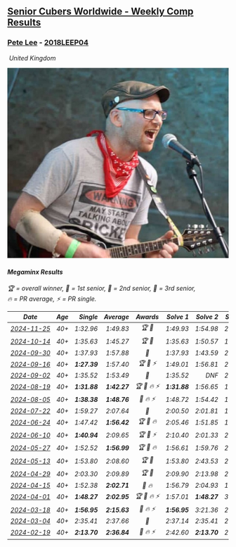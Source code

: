 <style>table {white-space: nowrap;}</style>
<link rel="stylesheet" type="text/css" href="/scw-comp/css/flags.css" />

## [Senior Cubers Worldwide - Weekly Comp Results](/scw-comp/results/)
### [Pete Lee](README.md) - [2018LEEP04](https://www.worldcubeassociation.org/persons/2018LEEP04?event=minx)

<i class="flag flag-GB" />&nbsp;United Kingdom

![Pete Lee](1574700550.jpg)

#### Megaminx Results

<span style="white-space: nowrap;">🏆 = overall winner</span>, <span style="white-space: nowrap;">🥇 = 1st senior</span>, <span style="white-space: nowrap;">🥈 = 2nd senior</span>, <span style="white-space: nowrap;">🥉 = 3rd senior</span>, <span style="white-space: nowrap;">🔥 = PR average</span>, <span style="white-space: nowrap;">⚡ = PR single</span>.

| Date | Age | Single | Average | Awards | Solve 1 | Solve 2 | Solve 3 | Solve 4 | Solve 5 | Video |
| :--: | :--: | --: | --: | :--: | --: | --: | --: | --: | --: | :-- |
| [2024-11-25](../../results/2024-11-25/minx.md) | 40+ | 1:32.96 | 1:49.83 | 🏆 🥇 | 1:49.93 | 1:54.98 | 2:02.00 | 1:44.57 | 1:32.96 | [Desktop](https://www.facebook.com/events/1257789925369732/permalink/1266191971196194) / [Mobile](https://m.facebook.com/events/1257789925369732?view=permalink&id=1266191971196194) |
| [2024-10-14](../../results/2024-10-14/minx.md) | 40+ | 1:35.63 | 1:45.27 | 🏆 🥇 | 1:35.63 | 1:50.57 | 1:42.75 | 2:03.07 | 1:42.48 | [Desktop](https://www.facebook.com/events/892899002359105/permalink/901391978176474) / [Mobile](https://m.facebook.com/events/892899002359105?view=permalink&id=901391978176474) |
| [2024-09-30](../../results/2024-09-30/minx.md) | 40+ | 1:37.93 | 1:57.88 | 🥈 | 1:37.93 | 1:43.59 | 2:11.07 | 2:11.60 | 1:58.97 | [Desktop](https://www.facebook.com/events/559779533112258/permalink/569937542096457) / [Mobile](https://m.facebook.com/events/559779533112258?view=permalink&id=569937542096457) |
| [2024-09-16](../../results/2024-09-16/minx.md) | 40+ | **1:27.39** | 1:57.40 | 🏆 🥇 ⚡ | 1:49.01 | 1:56.81 | 2:06.38 | DNF | **1:27.39** | [Desktop](https://www.facebook.com/events/1432335554111064/permalink/1440899776587975) / [Mobile](https://m.facebook.com/events/1432335554111064?view=permalink&id=1440899776587975) |
| [2024-09-02](../../results/2024-09-02/minx.md) | 40+ | 1:35.52 | 1:53.49 | 🥈 | 1:35.52 | DNF | 2:10.47 | 1:41.26 | 1:48.75 | [Desktop](https://www.facebook.com/events/536643418925945/permalink/540409101882710) / [Mobile](https://m.facebook.com/events/536643418925945?view=permalink&id=540409101882710) |
| [2024-08-19](../../results/2024-08-19/minx.md) | 40+ | **1:31.88** | **1:42.27** | 🏆 🥇 🔥 ⚡ | **1:31.88** | 1:56.65 | 1:33.75 | 1:41.23 | 1:51.84 | [Desktop](https://www.facebook.com/events/1156782986175552/permalink/1165920878595096) / [Mobile](https://m.facebook.com/events/1156782986175552?view=permalink&id=1165920878595096) |
| [2024-08-05](../../results/2024-08-05/minx.md) | 40+ | **1:38.38** | **1:48.76** | 🥈 🔥 ⚡ | 1:48.72 | 1:54.42 | 1:49.74 | 1:47.82 | **1:38.38** | [Desktop](https://www.facebook.com/events/1659713531529180/permalink/1664980284335838) / [Mobile](https://m.facebook.com/events/1659713531529180?view=permalink&id=1664980284335838) |
| [2024-07-22](../../results/2024-07-22/minx.md) | 40+ | 1:59.27 | 2:07.64 | 🥈 | 2:00.50 | 2:01.81 | 1:59.27 | 2:20.61 | 2:35.48 | [Desktop](https://www.facebook.com/events/909767637577126/permalink/918041536749736) / [Mobile](https://m.facebook.com/events/909767637577126?view=permalink&id=918041536749736) |
| [2024-06-24](../../results/2024-06-24/minx.md) | 40+ | 1:47.42 | **1:56.42** | 🏆 🥇 🔥 | 2:05.46 | 1:51.85 | 1:51.96 | 1:47.42 | DNF | [Desktop](https://www.facebook.com/events/437464695833920/permalink/446169298296793) / [Mobile](https://m.facebook.com/events/437464695833920?view=permalink&id=446169298296793) |
| [2024-06-10](../../results/2024-06-10/minx.md) | 40+ | **1:40.94** | 2:09.65 | 🏆 🥇 ⚡ | 2:10.40 | 2:01.33 | 2:17.22 | **1:40.94** | 2:19.74 | [Desktop](https://www.facebook.com/events/1031082051776253/permalink/1034380734779718) / [Mobile](https://m.facebook.com/events/1031082051776253?view=permalink&id=1034380734779718) |
| [2024-05-27](../../results/2024-05-27/minx.md) | 40+ | 1:52.52 | **1:56.99** | 🏆 🥇 🔥 | 1:56.61 | 1:59.76 | 2:00.85 | 1:52.52 | 1:54.61 | [Desktop](https://www.facebook.com/events/838099921518555/permalink/842973244364556) / [Mobile](https://m.facebook.com/events/838099921518555?view=permalink&id=842973244364556) |
| [2024-05-13](../../results/2024-05-13/minx.md) | 40+ | 1:53.80 | 2:08.60 | 🏆 🥇 | 1:53.80 | 2:43.53 | 2:01.10 | 2:10.57 | 2:14.14 | [Desktop](https://www.facebook.com/events/800074235387553/permalink/808315394563437) / [Mobile](https://m.facebook.com/events/800074235387553?view=permalink&id=808315394563437) |
| [2024-04-29](../../results/2024-04-29/minx.md) | 40+ | 2:03.30 | 2:09.89 | 🏆 🥇 | 2:09.90 | 2:13.98 | 2:03.30 | 2:05.79 | 2:14.83 | [Desktop](https://www.facebook.com/events/728652622517739/permalink/736260498423618) / [Mobile](https://m.facebook.com/events/728652622517739?view=permalink&id=736260498423618) |
| [2024-04-15](../../results/2024-04-15/minx.md) | 40+ | 1:52.38 | **2:02.71** | 🥈 🔥 | 1:56.79 | 2:04.93 | 1:52.38 | 2:06.40 | 2:58.44 | [Desktop](https://www.facebook.com/events/288128664385253/permalink/294961673701952) / [Mobile](https://m.facebook.com/events/288128664385253?view=permalink&id=294961673701952) |
| [2024-04-01](../../results/2024-04-01/minx.md) | 40+ | **1:48.27** | **2:02.95** | 🏆 🥇 🔥 ⚡ | 1:57.01 | **1:48.27** | 3:44.27 | 2:08.82 | 2:03.01 | [Desktop](https://www.facebook.com/events/399816879472850/permalink/403682082419663) / [Mobile](https://m.facebook.com/events/399816879472850?view=permalink&id=403682082419663) |
| [2024-03-18](../../results/2024-03-18/minx.md) | 40+ | **1:56.95** | **2:15.63** | 🥈 🔥 ⚡ | **1:56.95** | 3:21.36 | 2:12.02 | 2:17.86 | 2:17.00 | [Desktop](https://www.facebook.com/events/962609138892132/permalink/967151038437942) / [Mobile](https://m.facebook.com/events/962609138892132?view=permalink&id=967151038437942) |
| [2024-03-04](../../results/2024-03-04/minx.md) | 40+ | 2:35.41 | 2:37.66 | 🥈 | 2:37.14 | 2:35.41 | 2:40.44 | DNS | DNS | [Desktop](https://www.facebook.com/events/682023687232856/permalink/685221716913053) / [Mobile](https://m.facebook.com/events/682023687232856?view=permalink&id=685221716913053) |
| [2024-02-19](../../results/2024-02-19/minx.md) | 40+ | **2:13.70** | **2:36.84** | 🥈 🔥 ⚡ | 2:42.60 | **2:13.70** | 2:18.51 | 2:49.41 | 2:53.88 | [Desktop](https://www.facebook.com/events/947093233792978/permalink/954334499735518) / [Mobile](https://m.facebook.com/events/947093233792978?view=permalink&id=954334499735518) |


<!-- Global site tag (gtag.js) - Google Analytics -->
<script async src="https://www.googletagmanager.com/gtag/js?id=UA-86348435-3"></script>
<script>window.dataLayer = window.dataLayer || []; function gtag() {dataLayer.push(arguments);} gtag('js', new Date()); gtag('config', 'UA-86348435-3');</script>
